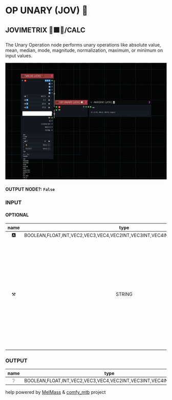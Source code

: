 # OP UNARY (JOV) 🎲

## JOVIMETRIX 🔺🟩🔵/CALC

The Unary Operation node performs unary operations like absolute value, mean, median, mode, magnitude, normalization, maximum, or minimum on input values.

![OP UNARY](https://raw.githubusercontent.com/Amorano/Jovimetrix-examples/master/node/OP%20UNARY/OP%20UNARY.png)

#### OUTPUT NODE?: `False`

### INPUT

#### OPTIONAL

name | type | desc | default | meta
:---:|:---:|---|:---:|---
🅰️ | BOOLEAN,FLOAT,INT,VEC2,VEC3,VEC4,VEC2INT,VEC3INT,VEC4INT,COORD2D,IMAGE,MASK | input a |  | 
⚒️ | STRING | function | ABS | ABS, FLOOR, CEIL, SQRT, SQUARE,<br>LOG, LOG10, SIN, COS, TAN,<br>NEGATE, RECIPROCAL, FACTORIAL,<br>EXP, MINIMUM, MAXIMUM, MEAN,<br>MEDIAN, MODE, MAGNITUDE,<br>NORMALIZE, NOT, BIT NOT, COS H,<br>SIN H

### OUTPUT

name | type | desc
:---:|:---:|---
❔ | BOOLEAN,FLOAT,INT,VEC2,VEC3,VEC4,VEC2INT,VEC3INT,VEC4INT,COORD2D | Unknown 

help powered by [MelMass](https://github.com/melMass) & [comfy_mtb](https://github.com/melMass/comfy_mtb) project
